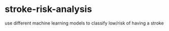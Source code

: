 # stroke-risk-analysis
use different machine learning models to classify low/risk of having a stroke

